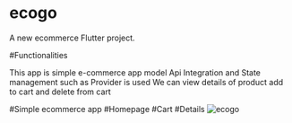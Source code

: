 # ecogo

A new ecommerce Flutter project.

#Functionalities

This app is simple e-commerce app model
Api Integration and State management such as Provider is used
We can view details of product
add to cart
and delete from cart

#Simple ecommerce app
#Homepage 
#Cart
#Details
![ecogo](https://github.com/mirfa695/Ecogo/assets/84218249/8daf22a7-e0f8-46e7-944a-36dd86558076)
